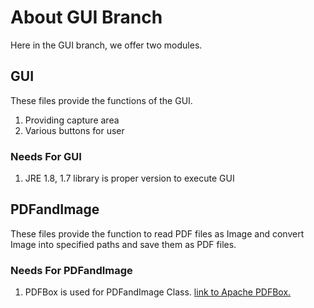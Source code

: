 # About GUI Branch
Here in the GUI branch, we offer two modules.


## GUI
These files provide the functions of the GUI. 
1. Providing capture area
2. Various buttons for user

### Needs For GUI
1. JRE 1.8, 1.7 library is proper version to execute GUI 


## PDFandImage
These files provide the function to read PDF files as Image and convert Image into specified paths and save them as PDF files.

### Needs For PDFandImage
1. PDFBox is used for PDFandImage Class. [link to Apache PDFBox.](https://pdfbox.apache.org/) 
